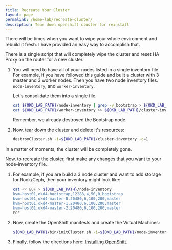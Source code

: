 ```yaml
---
title: Recreate Your Cluster
layout: page
permalink: /home-lab/recreate-cluster/
description: Tear down openshift cluster for reinstall
---
```


There will be times when you want to wipe your whole environment and rebuild it fresh.  I have provided an easy way to accomplish that.

There is a single script that will completely wipe the cluster and reset HA Proxy on the router for a new cluster.

1. You will need to have all of your nodes listed in a single inventory file.  For example, if you have followed this guide and built a cluster with 3 master and 3 worker nodes.  Then you have two node inventory files.  `node-inventory`, and `worker-inventory`.

   Let's consolidate them into a single file.

   ```bash
   cat ${OKD_LAB_PATH}/node-inventory | grep -v bootstrap > ${OKD_LAB_PATH}/cluster-inventory
   cat ${OKD_LAB_PATH}/worker-inventory >> ${OKD_LAB_PATH}/cluster-inventory
   ```

   Remember, we already destroyed the Bootstrap node.

1. Now, tear down the cluster and delete it's resources:

   ```bash
   destroyCluster.sh -i=${OKD_LAB_PATH}/cluster-inventory -c=1 
   ```

In a matter of moments, the cluster will be completely gone.

Now, to recreate the cluster, first make any changes that you want to your node-inventory file.

1. For example, if you are build a 3 node cluster and want to add storage for Rook/Ceph, then your inventory might look like:

   ```bash
   cat << EOF > ${OKD_LAB_PATH}/node-inventory
   kvm-host01,okd4-bootstrap,12288,4,50,0,bootstrap
   kvm-host01,okd4-master-0,20480,6,100,200,master
   kvm-host01,okd4-master-1,20480,6,100,200,master
   kvm-host01,okd4-master-2,20480,6,100,200,master
   EOF
   ```

1. Now, create the OpenShift manifests and create the Virtual Machines:

   ```bash
   ${OKD_LAB_PATH}/bin/initCluster.sh -i=${OKD_LAB_PATH}/node-inventory -c=1
   ```

1. Finally, follow the directions here: [Installing OpenShift](/home-lab/install-okd/).
